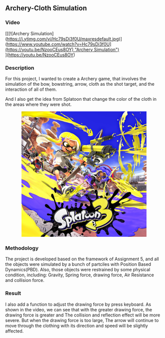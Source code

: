 ## Archery-Cloth Simulation

### Video
[[[![Archery Simulation]
(https://i.ytimg.com/vi/Hc79sDi3f0U/maxresdefault.jpg)]
([https://www.youtube.com/watch?v=Hc79sDi3f0U](https://youtu.be/NzooCEus8OY) "Archery Simulation")    
](https://youtu.be/NzooCEus8OY)](https://youtu.be/NzooCEus8OY)
### Description
For this project, I wanted to create a Archery game, that involves the simulation of the bow, bowstring, arrow, cloth as the shot target, and the interaction of all of them.  

And I also get the idea from Splatoon that change the color of the cloth in the areas where they were shot.
<div align=center><img height="400" src="splatoon.jpg"/></div>

### Methodology
The project is developed based on the framework of Assignment 5, and all the objects were simulated by a bunch of partciles with Position Based Dynamics(PBD). Also, those objects were restrained by some physical condition, including: Gravity, Spring force, drawing force, Air Resistance and collision force.
  

### Result
I also add a function to adjust the drawing force by press keyboard. As shown in the video, we can see that with the greater drawing force, the drawing force is greater and The collision and reflection effect will be more severe. But when the drawing force is too large, The arrow will continue to move through the clothing with its direction and speed will be slightly affected.


